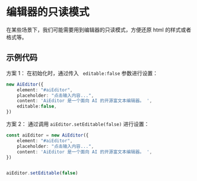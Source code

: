 # 编辑器的只读模式

在某些场景下，我们可能需要用到编辑器的只读模式，方便还原 html 的样式或者格式等。

## 示例代码

方案 1： 在初始化时，通过传入 ` editable:false` 参数进行设置：

```typescript 5
new AiEditor({
    element: "#aiEditor",
    placeholder: "点击输入内容...",
    content: 'AiEditor 是一个面向 AI 的开源富文本编辑器。 ',
    editable:false,
})
```

方案 2： 通过调用 `aiEditor.setEditable(false)` 进行设置：

```typescript 8
const aiEditor = new AiEditor({
    element: "#aiEditor",
    placeholder: "点击输入内容...",
    content: 'AiEditor 是一个面向 AI 的开源富文本编辑器。 ',
})


aiEditor.setEditable(false)
```